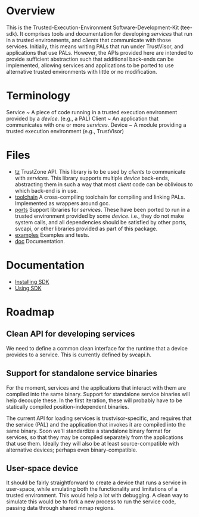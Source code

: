 # Overview

This is the Trusted-Execution-Environment Software-Development-Kit
(tee-sdk). It comprises tools and documentation for developing
_services_ that run in a trusted environments, and _clients_ that
communicate with those services. Initially, this means writing PALs
that run under TrustVisor, and applications that use PALs. However,
the APIs provided here are intended to provide sufficient abstraction
such that additional back-ends can be implemented, allowing services
and applications to be ported to use alternative trusted environments
with little or no modification.

# Terminology

Service
  ~ A piece of code running in a trusted execution environment
    provided by a _device_. (e.g., a PAL)
Client
  ~ An application that communicates with one or more _services_.
Device
  ~ A module providing a trusted execution environment (e.g., TrustVisor)

# Files

  * [tz](tz) TrustZone API. This library is to be used by _clients_
    to communicate with _services_. This library supports multiple
    _device_ back-ends, abstracting them in such a way that most _client_
    code can be oblivious to which back-end is in use.
  * [toolchain](toolchain) A cross-compiling toolchain for compiling
    and linking PALs. Implemented as wrappers around gcc.
  * [ports](ports) Support libraries for _services_. These have been
    ported to run in a trusted environment provided by some _device_.
    i.e., they do not make system calls, and all dependencies should
    be satisfied by other ports, svcapi, or other libraries provided
    as part of this package.
  * [examples](examples) Examples and tests.
  * [doc](doc) Documentation.


# Documentation

  * [Installing SDK](doc/installing-sdk.md)
  * [Using SDK](doc/using-sdk.md)

# Roadmap

## Clean API for developing services

We need to define a common clean interface for the runtime that
a device provides to a service. This is currently defined by
svcapi.h.

## Support for standalone service binaries

For the moment, services and the applications that interact with them
are compiled into the same binary. Support for standalone service
binaries will help decouple these. In the first iteration, these will
probably have to be statically compiled position-independent binaries.

The current API for loading services is trustvisor-specific, and
requires that the service (PAL) and the application that invokes it
are compiled into the same binary. Soon we'll standardize a standalone
binary format for services, so that they may be compiled separately
from the applications that use them. Ideally they will also be at least
source-compatible with alternative devices; perhaps even binary-compatible.

## User-space device

It should be fairly straightforward to create a device that runs a
service in user-space, while emulating both the functionality and
limitations of a trusted environment. This would help a lot with
debugging. A clean way to simulate this would be to fork a new process
to run the service code, passing data through shared mmap regions.

